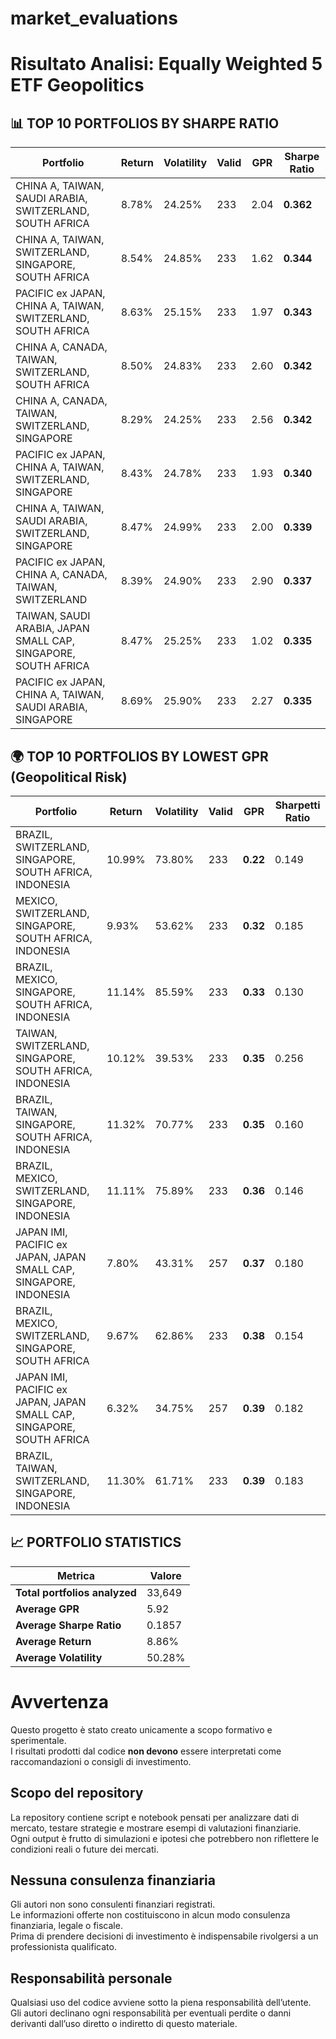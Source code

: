 # market_evaluations

# Risultato Analisi: Equally Weighted 5 ETF Geopolitics

## 📊 TOP 10 PORTFOLIOS BY SHARPE RATIO

| Portfolio | Return | Volatility | Valid | GPR | Sharpe Ratio |
|-----------|--------|------------|-------|-----|--------------|
| CHINA A, TAIWAN, SAUDI ARABIA, SWITZERLAND, SOUTH AFRICA | 8.78% | 24.25% | 233 | 2.04 | **0.362** |
| CHINA A, TAIWAN, SWITZERLAND, SINGAPORE, SOUTH AFRICA | 8.54% | 24.85% | 233 | 1.62 | **0.344** |
| PACIFIC ex JAPAN, CHINA A, TAIWAN, SWITZERLAND, SOUTH AFRICA | 8.63% | 25.15% | 233 | 1.97 | **0.343** |
| CHINA A, CANADA, TAIWAN, SWITZERLAND, SOUTH AFRICA | 8.50% | 24.83% | 233 | 2.60 | **0.342** |
| CHINA A, CANADA, TAIWAN, SWITZERLAND, SINGAPORE | 8.29% | 24.25% | 233 | 2.56 | **0.342** |
| PACIFIC ex JAPAN, CHINA A, TAIWAN, SWITZERLAND, SINGAPORE | 8.43% | 24.78% | 233 | 1.93 | **0.340** |
| CHINA A, TAIWAN, SAUDI ARABIA, SWITZERLAND, SINGAPORE | 8.47% | 24.99% | 233 | 2.00 | **0.339** |
| PACIFIC ex JAPAN, CHINA A, CANADA, TAIWAN, SWITZERLAND | 8.39% | 24.90% | 233 | 2.90 | **0.337** |
| TAIWAN, SAUDI ARABIA, JAPAN SMALL CAP, SINGAPORE, SOUTH AFRICA | 8.47% | 25.25% | 233 | 1.02 | **0.335** |
| PACIFIC ex JAPAN, CHINA A, TAIWAN, SAUDI ARABIA, SINGAPORE | 8.69% | 25.90% | 233 | 2.27 | **0.335** |

## 🌍 TOP 10 PORTFOLIOS BY LOWEST GPR (Geopolitical Risk)

| Portfolio | Return | Volatility | Valid | GPR | Sharpetti Ratio |
|-----------|--------|------------|-------|-----|--------------|
| BRAZIL, SWITZERLAND, SINGAPORE, SOUTH AFRICA, INDONESIA | 10.99% | 73.80% | 233 | **0.22** | 0.149 |
| MEXICO, SWITZERLAND, SINGAPORE, SOUTH AFRICA, INDONESIA | 9.93% | 53.62% | 233 | **0.32** | 0.185 |
| BRAZIL, MEXICO, SINGAPORE, SOUTH AFRICA, INDONESIA | 11.14% | 85.59% | 233 | **0.33** | 0.130 |
| TAIWAN, SWITZERLAND, SINGAPORE, SOUTH AFRICA, INDONESIA | 10.12% | 39.53% | 233 | **0.35** | 0.256 |
| BRAZIL, TAIWAN, SINGAPORE, SOUTH AFRICA, INDONESIA | 11.32% | 70.77% | 233 | **0.35** | 0.160 |
| BRAZIL, MEXICO, SWITZERLAND, SINGAPORE, INDONESIA | 11.11% | 75.89% | 233 | **0.36** | 0.146 |
| JAPAN IMI, PACIFIC ex JAPAN, JAPAN SMALL CAP, SINGAPORE, INDONESIA | 7.80% | 43.31% | 257 | **0.37** | 0.180 |
| BRAZIL, MEXICO, SWITZERLAND, SINGAPORE, SOUTH AFRICA | 9.67% | 62.86% | 233 | **0.38** | 0.154 |
| JAPAN IMI, PACIFIC ex JAPAN, JAPAN SMALL CAP, SINGAPORE, SOUTH AFRICA | 6.32% | 34.75% | 257 | **0.39** | 0.182 |
| BRAZIL, TAIWAN, SWITZERLAND, SINGAPORE, INDONESIA | 11.30% | 61.71% | 233 | **0.39** | 0.183 |

## 📈 PORTFOLIO STATISTICS

| Metrica | Valore |
|---------|--------|
| **Total portfolios analyzed** | 33,649 |
| **Average GPR** | 5.92 |
| **Average Sharpe Ratio** | 0.1857 |
| **Average Return** | 8.86% |
| **Average Volatility** | 50.28% |


# Avvertenza

Questo progetto è stato creato unicamente a scopo formativo e sperimentale.  
I risultati prodotti dal codice **non devono** essere interpretati come raccomandazioni o consigli di investimento.  

## Scopo del repository

La repository contiene script e notebook pensati per analizzare dati di mercato, testare strategie e mostrare esempi di valutazioni finanziarie.  
Ogni output è frutto di simulazioni e ipotesi che potrebbero non riflettere le condizioni reali o future dei mercati.  

## Nessuna consulenza finanziaria

Gli autori non sono consulenti finanziari registrati.  
Le informazioni offerte non costituiscono in alcun modo consulenza finanziaria, legale o fiscale.  
Prima di prendere decisioni di investimento è indispensabile rivolgersi a un professionista qualificato.  

## Responsabilità personale

Qualsiasi uso del codice avviene sotto la piena responsabilità dell’utente.  
Gli autori declinano ogni responsabilità per eventuali perdite o danni derivanti dall’uso diretto o indiretto di questo materiale.   



